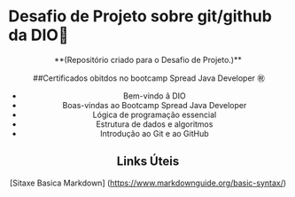 # Desafio de Projeto sobre git/github da DIO:flashlight:
<center>**(Repositório criado para o Desafio de Projeto.)** <center>


​    ##Certificados obitdos  no bootcamp Spread Java Developer :congratulations:

- Bem-vindo â DIO
- Boas-vindas ao Bootcamp Spread Java Developer
- Lógica de programação essencial
- Estrutura de dados e algoritmos
- Introdução ao Git e ao GitHub



## Links Úteis 
[Sitaxe Basica Markdown] (https://www.markdownguide.org/basic-syntax/)
